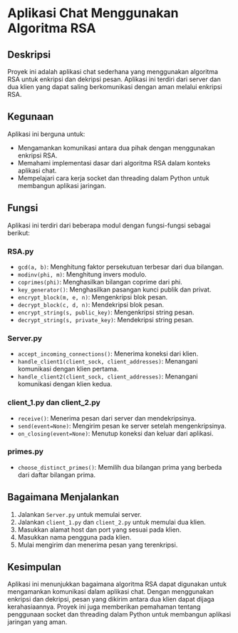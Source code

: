 # Aplikasi Chat Menggunakan Algoritma RSA

## Deskripsi
Proyek ini adalah aplikasi chat sederhana yang menggunakan algoritma RSA untuk enkripsi dan dekripsi pesan. Aplikasi ini terdiri dari server dan dua klien yang dapat saling berkomunikasi dengan aman melalui enkripsi RSA.

## Kegunaan
Aplikasi ini berguna untuk:
- Mengamankan komunikasi antara dua pihak dengan menggunakan enkripsi RSA.
- Memahami implementasi dasar dari algoritma RSA dalam konteks aplikasi chat.
- Mempelajari cara kerja socket dan threading dalam Python untuk membangun aplikasi jaringan.

## Fungsi
Aplikasi ini terdiri dari beberapa modul dengan fungsi-fungsi sebagai berikut:

### RSA.py
- `gcd(a, b)`: Menghitung faktor persekutuan terbesar dari dua bilangan.
- `modinv(phi, m)`: Menghitung invers modulo.
- `coprimes(phi)`: Menghasilkan bilangan coprime dari phi.
- `key_generator()`: Menghasilkan pasangan kunci publik dan privat.
- `encrypt_block(m, e, n)`: Mengenkripsi blok pesan.
- `decrypt_block(c, d, n)`: Mendekripsi blok pesan.
- `encrypt_string(s, public_key)`: Mengenkripsi string pesan.
- `decrypt_string(s, private_key)`: Mendekripsi string pesan.

### Server.py
- `accept_incoming_connections()`: Menerima koneksi dari klien.
- `handle_client1(client_sock, client_addresses)`: Menangani komunikasi dengan klien pertama.
- `handle_client2(client_sock, client_addresses)`: Menangani komunikasi dengan klien kedua.

### client_1.py dan client_2.py
- `receive()`: Menerima pesan dari server dan mendekripsinya.
- `send(event=None)`: Mengirim pesan ke server setelah mengenkripsinya.
- `on_closing(event=None)`: Menutup koneksi dan keluar dari aplikasi.

### primes.py
- `choose_distinct_primes()`: Memilih dua bilangan prima yang berbeda dari daftar bilangan prima.

## Bagaimana Menjalankan
1. Jalankan `Server.py` untuk memulai server.
2. Jalankan `client_1.py` dan `client_2.py` untuk memulai dua klien.
3. Masukkan alamat host dan port yang sesuai pada klien.
4. Masukkan nama pengguna pada klien.
5. Mulai mengirim dan menerima pesan yang terenkripsi.

## Kesimpulan
Aplikasi ini menunjukkan bagaimana algoritma RSA dapat digunakan untuk mengamankan komunikasi dalam aplikasi chat. Dengan menggunakan enkripsi dan dekripsi, pesan yang dikirim antara dua klien dapat dijaga kerahasiaannya. Proyek ini juga memberikan pemahaman tentang penggunaan socket dan threading dalam Python untuk membangun aplikasi jaringan yang aman.